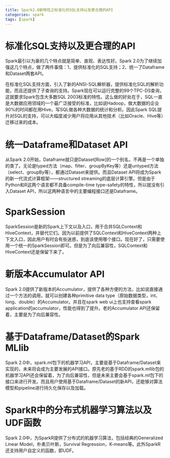 ```yaml
---
title: Spark2.0新特性之标准化的SQL支持以及更合理的API
categories: spark  
tags: [spark]
---
```


# 标准化SQL支持以及更合理的API

Spark最引以为豪的几个特点就是简单、直观、表达性好。Spark 2.0为了继续加强这几个特点，做了两件事情：1、提供标准化的SQL支持；2、统一了Dataframe和Dataset两套API。

<!--more-->

在标准化SQL支持方面，引入了新的ANSI-SQL解析器，提供标准化SQL的解析功能，而且还提供了子查询的支持。Spark现在可以运行完整的99个TPC-DS查询，这就要求Spark包含大多数SQL 2003标准的特性。这么做的好处在于，SQL一直是大数据应用领域的一个最广泛接受的标准，比如说Hadoop，做大数据的企业90%的时间都在用Hive，写SQL做各种大数据的统计和分析。因此Spark SQL提升对SQL的支持，可以大幅度减少用户将应用从其他技术（比如Oracle、Hive等）迁移过来的成本。

# 统一Dataframe和Dataset API

从Spark 2.0开始，Dataframe就只是Dataset[Row]的一个别名，不再是一个单独的类了。无论是typed方法（map、filter、groupByKey等）还是untyped方法（select、groupBy等），都通过Dataset来提供。而且Dataset API将成为Spark的新一代流式计算框架——structured streaming的底层计算引擎。但是由于Python和R这两个语言都不具备compile-time type-safety的特性，所以就没有引入Dataset API，所以这两种语言中的主要编程接口还是Dataframe。


# SparkSession

SparkSession是新的Spark上下文以及入口，用于合并SQLContext和HiveContext，并替代它们。因为以前提供了SQLContext和HiveContext两种上下文入口，因此用户有时会有些迷惑，到底该使用哪个接口。现在好了，只需要使用一个统一的SparkSession即可。但是为了向后兼容性，SQLContext和HiveContext还是保留下来了。


# 新版本Accumulator API

Spark 2.0提供了新版本的Accumulator，提供了各种方便的方法，比如说直接通过一个方法的调用，就可以创建各种primitive data type（原始数据类型，int、long、double）的Accumulator。并且在spark web ui上也支持查看spark application的accumulator，性能也得到了提升。老的Accumulator API还保留着，主要是为了向后兼容性。


# 基于Dataframe/Dataset的Spark MLlib

Spark 2.0中，spark.ml包下的机器学习API，主要是基于Dataframe/Dataset来实现的，未来将会成为主要发展的API接口。原先老的基于RDD的spark.mllib包的机器学习API还会保留着，为了向后兼容性，但是未来主要会基于spark.ml包下的接口来进行开发。而且用户使用基于Dataframe/Dataset的新API，还能够对算法模型和pipeline进行持久化保存以及加载。


# SparkR中的分布式机器学习算法以及UDF函数

Spark 2.0中，为SparkR提供了分布式的机器学习算法，包括经典的Generalized Linear Model，朴素贝叶斯，Survival Regression，K-means等。此外SparkR还支持用户自定义的函数，即UDF。





